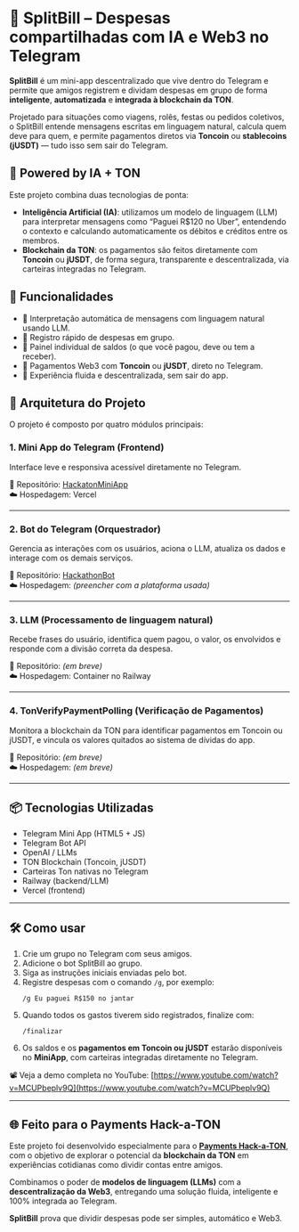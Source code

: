 # 💸 SplitBill – Despesas compartilhadas com IA e Web3 no Telegram

**SplitBill** é um mini-app descentralizado que vive dentro do Telegram e permite que amigos registrem e dividam despesas em grupo de forma **inteligente**, **automatizada** e **integrada à blockchain da TON**.

Projetado para situações como viagens, rolês, festas ou pedidos coletivos, o SplitBill entende mensagens escritas em linguagem natural, calcula quem deve para quem, e permite pagamentos diretos via **Toncoin** ou **stablecoins (jUSDT)** — tudo isso sem sair do Telegram.

## 🤖 Powered by IA + TON

Este projeto combina duas tecnologias de ponta:
- **Inteligência Artificial (IA)**: utilizamos um modelo de linguagem (LLM) para interpretar mensagens como “Paguei R$120 no Uber”, entendendo o contexto e calculando automaticamente os débitos e créditos entre os membros.
- **Blockchain da TON**: os pagamentos são feitos diretamente com **Toncoin** ou **jUSDT**, de forma segura, transparente e descentralizada, via carteiras integradas no Telegram.

## 🚀 Funcionalidades

- 🧠 Interpretação automática de mensagens com linguagem natural usando LLM.
- 📩 Registro rápido de despesas em grupo.
- 🧾 Painel individual de saldos (o que você pagou, deve ou tem a receber).
- 💸 Pagamentos Web3 com **Toncoin** ou **jUSDT**, direto no Telegram.
- 🔄 Experiência fluida e descentralizada, sem sair do app.

## 🧱 Arquitetura do Projeto

O projeto é composto por quatro módulos principais:

### 1. Mini App do Telegram (Frontend)
Interface leve e responsiva acessível diretamente no Telegram.

🔗 Repositório: [HackatonMiniApp](https://github.com/senderro/HackatonMiniApp)  
☁️ Hospedagem: Vercel

---

### 2. Bot do Telegram (Orquestrador)
Gerencia as interações com os usuários, aciona o LLM, atualiza os dados e interage com os demais serviços.

🔗 Repositório: [HackathonBot](https://github.com/senderro/HackathonBot)  
☁️ Hospedagem: _(preencher com a plataforma usada)_

---

### 3. LLM (Processamento de linguagem natural)
Recebe frases do usuário, identifica quem pagou, o valor, os envolvidos e responde com a divisão correta da despesa.

🔗 Repositório: _(em breve)_  
☁️ Hospedagem: Container no Railway

---

### 4. TonVerifyPaymentPolling (Verificação de Pagamentos)
Monitora a blockchain da TON para identificar pagamentos em Toncoin ou jUSDT, e vincula os valores quitados ao sistema de dívidas do app.

🔗 Repositório: _(em breve)_  
☁️ Hospedagem: _(em breve)_

---

## 📦 Tecnologias Utilizadas

- Telegram Mini App (HTML5 + JS)
- Telegram Bot API
- OpenAI / LLMs
- TON Blockchain (Toncoin, jUSDT)
- Carteiras Ton nativas no Telegram
- Railway (backend/LLM)
- Vercel (frontend)

---

## 🛠 Como usar

1. Crie um grupo no Telegram com seus amigos.
2. Adicione o bot SplitBill ao grupo.
3. Siga as instruções iniciais enviadas pelo bot.
4. Registre despesas com o comando `/g`, por exemplo:
   ```
   /g Eu paguei R$150 no jantar
   ```
5. Quando todos os gastos tiverem sido registrados, finalize com:
   ```
   /finalizar
   ```
6. Os saldos e os **pagamentos em Toncoin ou jUSDT** estarão disponíveis no **MiniApp**, com carteiras integradas diretamente no Telegram.

📽️ Veja a demo completa no YouTube: [https://www.youtube.com/watch?v=MCUPbeplv9Q](https://www.youtube.com/watch?v=MCUPbeplv9Q)


---

## 🌐 Feito para o Payments Hack-a-TON

Este projeto foi desenvolvido especialmente para o **[Payments Hack-a-TON](https://dorahacks.io/hackathon/ton-payments-hackathon/buidl)**, com o objetivo de explorar o potencial da **blockchain da TON** em experiências cotidianas como dividir contas entre amigos.

Combinamos o poder de **modelos de linguagem (LLMs)** com a **descentralização da Web3**, entregando uma solução fluida, inteligente e 100% integrada ao Telegram.

**SplitBill** prova que dividir despesas pode ser simples, automático e Web3.


